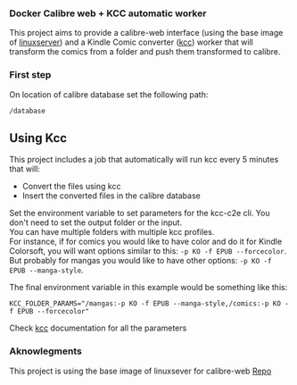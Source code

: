 ### Docker Calibre web + KCC automatic worker

This project aims to provide a calibre-web interface (using the base image of [linuxserver](https://github.com/linuxserver/docker-calibre-web)) and a Kindle Comic converter ([kcc](https://github.com/ciromattia/kcc/tree/a9d0c57ba65ae95fb7043080ef459a99b382b25f)) worker that will transform the comics from a folder and push them transformed to calibre.

### First step
On location of calibre database set the following path:
```
/database
```

## Using Kcc
This project includes a job that automatically will run kcc every 5 minutes that will:
- Convert the files using kcc
- Insert the converted files in the calibre database

Set the environment variable to set parameters for the kcc-c2e cli. 
You don't need to set the output folder or the input.   
You can have multiple folders with multiple kcc profiles.   
For instance, if for comics you would like to have color and do it for Kindle Colorsoft, you will want options similar to this: `-p KO -f EPUB --forcecolor`.   
But probably for mangas you would like to have other options: `-p KO -f EPUB --manga-style`.   

The final environment variable in this example would be something like this:
```
KCC_FOLDER_PARAMS="/mangas:-p KO -f EPUB --manga-style,/comics:-p KO -f EPUB --forcecolor"
```
Check [kcc](https://github.com/ciromattia/kcc?tab=readme-ov-file#standalone-kcc-c2epy-usage) documentation for all the parameters

### Aknowlegments
This project is using the base image of linuxsever for calibre-web [Repo](https://github.com/linuxserver/docker-calibre-web)